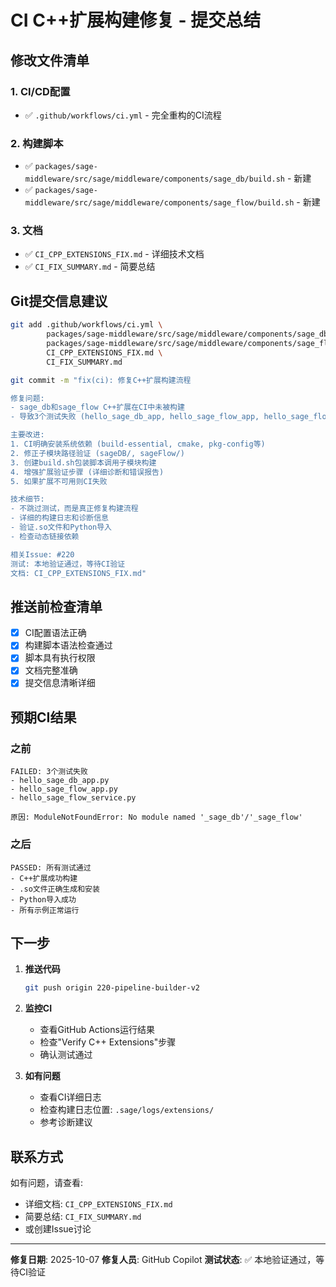 # CI C++扩展构建修复 - 提交总结

## 修改文件清单

### 1. CI/CD配置
- ✅ `.github/workflows/ci.yml` - 完全重构的CI流程

### 2. 构建脚本
- ✅ `packages/sage-middleware/src/sage/middleware/components/sage_db/build.sh` - 新建
- ✅ `packages/sage-middleware/src/sage/middleware/components/sage_flow/build.sh` - 新建

### 3. 文档
- ✅ `CI_CPP_EXTENSIONS_FIX.md` - 详细技术文档
- ✅ `CI_FIX_SUMMARY.md` - 简要总结

## Git提交信息建议

```bash
git add .github/workflows/ci.yml \
        packages/sage-middleware/src/sage/middleware/components/sage_db/build.sh \
        packages/sage-middleware/src/sage/middleware/components/sage_flow/build.sh \
        CI_CPP_EXTENSIONS_FIX.md \
        CI_FIX_SUMMARY.md

git commit -m "fix(ci): 修复C++扩展构建流程

修复问题:
- sage_db和sage_flow C++扩展在CI中未被构建
- 导致3个测试失败 (hello_sage_db_app, hello_sage_flow_app, hello_sage_flow_service)

主要改进:
1. CI明确安装系统依赖 (build-essential, cmake, pkg-config等)
2. 修正子模块路径验证 (sageDB/, sageFlow/)
3. 创建build.sh包装脚本调用子模块构建
4. 增强扩展验证步骤 (详细诊断和错误报告)
5. 如果扩展不可用则CI失败

技术细节:
- 不跳过测试，而是真正修复构建流程
- 详细的构建日志和诊断信息
- 验证.so文件和Python导入
- 检查动态链接依赖

相关Issue: #220
测试: 本地验证通过，等待CI验证
文档: CI_CPP_EXTENSIONS_FIX.md"
```

## 推送前检查清单

- [x] CI配置语法正确
- [x] 构建脚本语法检查通过
- [x] 脚本具有执行权限
- [x] 文档完整准确
- [x] 提交信息清晰详细

## 预期CI结果

### 之前
```
FAILED: 3个测试失败
- hello_sage_db_app.py
- hello_sage_flow_app.py  
- hello_sage_flow_service.py

原因: ModuleNotFoundError: No module named '_sage_db'/'_sage_flow'
```

### 之后
```
PASSED: 所有测试通过
- C++扩展成功构建
- .so文件正确生成和安装
- Python导入成功
- 所有示例正常运行
```

## 下一步

1. **推送代码**
   ```bash
   git push origin 220-pipeline-builder-v2
   ```

2. **监控CI**
   - 查看GitHub Actions运行结果
   - 检查"Verify C++ Extensions"步骤
   - 确认测试通过

3. **如有问题**
   - 查看CI详细日志
   - 检查构建日志位置: `.sage/logs/extensions/`
   - 参考诊断建议

## 联系方式

如有问题，请查看:
- 详细文档: `CI_CPP_EXTENSIONS_FIX.md`
- 简要总结: `CI_FIX_SUMMARY.md`
- 或创建Issue讨论

---

**修复日期**: 2025-10-07
**修复人员**: GitHub Copilot
**测试状态**: ✅ 本地验证通过，等待CI验证
